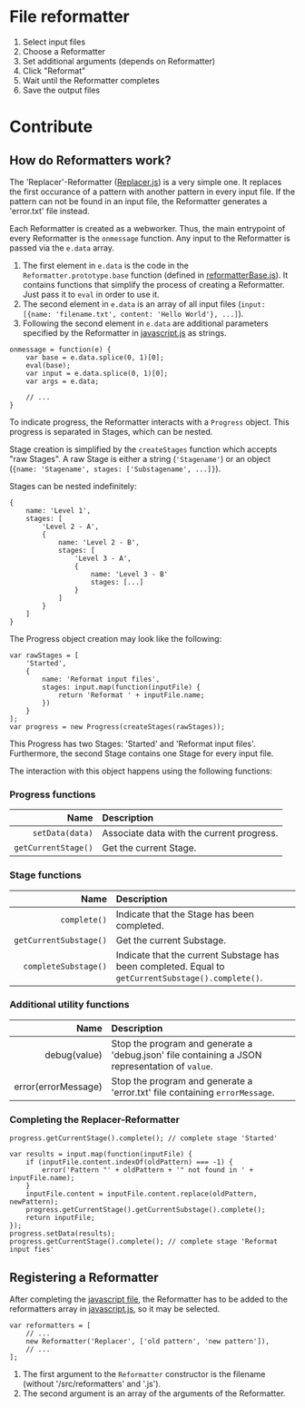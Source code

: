 # File reformatter

1. Select input files
1. Choose a Reformatter
1. Set additional arguments (depends on Reformatter)
1. Click "Reformat"
1. Wait until the Reformatter completes
1. Save the output files

# Contribute
## How do Reformatters work?

The 'Replacer'-Reformatter ([Replacer.js](/src/reformatters/Replacer.js)) is a very simple one.
It replaces the first occurance of a pattern with another pattern in every input file.
If the pattern can not be found in an input file, the Reformatter generates a 'error.txt' file instead.

Each Reformatter is created as a webworker. Thus, the main entrypoint of every Reformatter is the ```onmessage``` function.  Any input to the Reformatter is passed via the ```e.data``` array.

1. The first element in ```e.data``` is the code in the ```Reformatter.prototype.base``` function (defined in [reformatterBase.js](/src/reformatterBase.js)). It contains functions that simplify the process of creating a Reformatter. Just pass it to ```eval``` in order to use it.
1. The second element in ```e.data``` is an array of all input files (```input: [{name: 'filename.txt', content: 'Hello World'}, ...]```).
1. Following the second element in ```e.data``` are additional parameters specified by the Reformatter in [javascript.js](/src/javascript.js) as strings.
```
onmessage = function(e) {
	var base = e.data.splice(0, 1)[0];
	eval(base);
	var input = e.data.splice(0, 1)[0];
	var args = e.data;

	// ...
}
```

To indicate progress, the Reformatter interacts with a ```Progress``` object. This progress is separated in Stages, which can be nested.

Stage creation is simplified by the ```createStages``` function which accepts "raw Stages". A raw Stage is either a string (```'Stagename'```) or an object (```{name: 'Stagename', stages: ['Substagename', ...]}```).

Stages can be nested indefinitely: 
```
{
	name: 'Level 1',
	stages: [
		'Level 2 - A',
		{
			name: 'Level 2 - B',
			stages: [
				'Level 3 - A',
				{
					name: 'Level 3 - B'
					stages: [...]
				}
			]
		}
	]
}
```

The Progress object creation may look like the following:
```
var rawStages = [
	'Started',
	{
		name: 'Reformat input files',
		stages: input.map(function(inputFile) {
			return 'Reformat ' + inputFile.name;
		})
	}
];
var progress = new Progress(createStages(rawStages));
```
This Progress has two Stages: 'Started' and 'Reformat input files'. Furthermore, the second Stage contains one Stage for every input file.

The interaction with this object happens using the following functions:

### Progress functions

Name | Description
----:|:----
```setData(data)``` | Associate data with the current progress.
```getCurrentStage()``` | Get the current Stage.

### Stage functions

Name | Description
----:|:----
```complete()``` | Indicate that the Stage has been completed.
```getCurrentSubstage()``` | Get the current Substage.
```completeSubstage()``` | Indicate that the current Substage has been completed. Equal to ```getCurrentSubstage().complete()```.

### Additional utility functions

Name | Description
----:|:----
debug(value) | Stop the program and generate a 'debug.json' file containing a JSON representation of ```value```.
error(errorMessage) | Stop the program and generate a 'error.txt' file containing ```errorMessage```.

### Completing the Replacer-Reformatter

```
progress.getCurrentStage().complete(); // complete stage 'Started'

var results = input.map(function(inputFile) {
	if (inputFile.content.indexOf(oldPattern) === -1) {
		error('Pattern "' + oldPattern + '" not found in ' + inputFile.name);
	}
	inputFile.content = inputFile.content.replace(oldPattern, newPattern);
	progress.getCurrentStage().getCurrentSubstage().complete();
	return inputFile;
});
progress.setData(results);
progress.getCurrentStage().complete(); // complete stage 'Reformat input fies'
```

## Registering a Reformatter

After completing the [javascript file](/src/reformatters/Replacer.js), the Reformatter has to be added to the reformatters array in [javascript.js](/src/javascript.js), so it may be selected.

```
var reformatters = [
	// ...
	new Reformatter('Replacer', ['old pattern', 'new pattern']),
	// ...
];
```
1. The first argument to the ```Reformatter``` constructor is the filename (without '/src/reformatters' and '.js').
1. The second argument is an array of the arguments of the Reformatter.